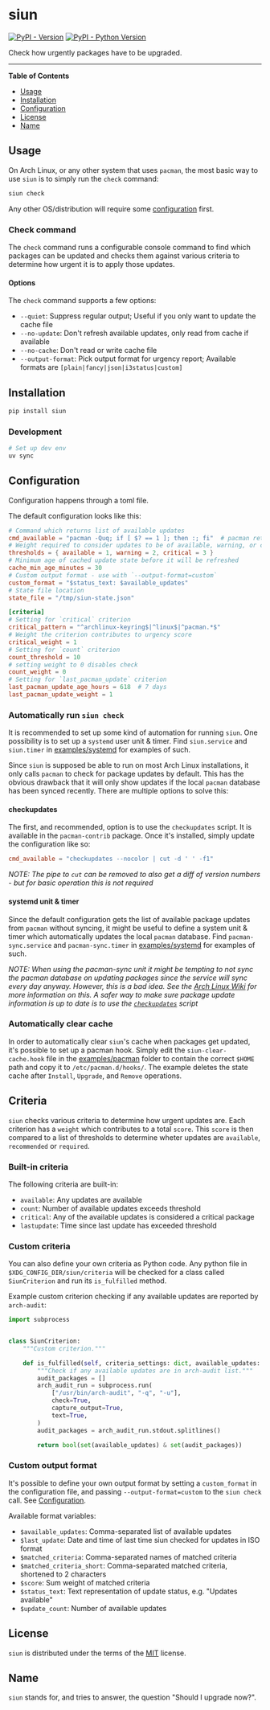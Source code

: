 # siun

[![PyPI - Version](https://img.shields.io/pypi/v/siun.svg)](https://pypi.org/project/siun)
[![PyPI - Python Version](https://img.shields.io/pypi/pyversions/siun.svg)](https://pypi.org/project/siun)

Check how urgently packages have to be upgraded.

-----

**Table of Contents**

- [Usage](#usage)
- [Installation](#installation)
- [Configuration](#configuration)
- [License](#license)
- [Name](#name)

## Usage

On Arch Linux, or any other system that uses `pacman`, the most basic way to use `siun` is to simply run the `check` command:

```bash
siun check
```

Any other OS/distribution will require some [configuration](#configuration) first.

### Check command

The `check` command runs a configurable console command to find which packages can be updated and checks them against various criteria to determine how urgent it is to apply those updates.

#### Options

The `check` command supports a few options:
- `--quiet`: Suppress regular output; Useful if you only want to update the cache file
- `--no-update`: Don't refresh available updates, only read from cache if available
- `--no-cache`: Don't read or write cache file
- `--output-format`: Pick output format for urgency report; Available formats are `[plain|fancy|json|i3status|custom]`

## Installation

```bash
pip install siun
```

### Development

```bash
# Set up dev env
uv sync
```

## Configuration

Configuration happens through a toml file.

The default configuration looks like this:

```toml
# Command which returns list of available updates
cmd_available = "pacman -Quq; if [ $? == 1 ]; then :; fi"  # pacman returns exit code 1 if there are no updates
# Weight required to consider updates to be of available, warning, or critical level
thresholds = { available = 1, warning = 2, critical = 3 }
# Minimum age of cached update state before it will be refreshed
cache_min_age_minutes = 30
# Custom output format - use with `--output-format=custom`
custom_format = "$status_text: $available_updates"
# State file location
state_file = "/tmp/siun-state.json"

[criteria]
# Setting for `critical` criterion
critical_pattern = "^archlinux-keyring$|^linux$|^pacman.*$"
# Weight the criterion contributes to urgency score
critical_weight = 1
# Setting for `count` criterion
count_threshold = 10
# setting weight to 0 disables check
count_weight = 0
# Setting for `last_pacman_update` criterion
last_pacman_update_age_hours = 618  # 7 days
last_pacman_update_weight = 1
```

### Automatically run `siun check`

It is recommended to set up some kind of automation for running `siun`. One possibility is to set up a `systemd` user unit & timer. Find `siun.service` and `siun.timer` in [examples/systemd](examples/systemd) for examples of such.

Since `siun` is supposed be able to run on most Arch Linux installations, it only calls `pacman` to check for package updates by default. This has the obvious drawback that it will only show updates if the local `pacman` database has been synced recently. There are multiple options to solve this:

#### checkupdates

The first, and recommended, option is to use the `checkupdates` script. It is available in the `pacman-contrib` package. Once it's installed, simply update the configuration like so:

```toml
cmd_available = "checkupdates --nocolor | cut -d ' ' -f1"
```

*NOTE: The pipe to `cut` can be removed to also get a diff of version numbers - but for basic operation this is not required*

#### systemd unit & timer

Since the default configuration gets the list of available package updates from `pacman` without syncing, it might be useful to define a system unit & timer which automatically updates the local `pacman` database. Find `pacman-sync.service` and `pacman-sync.timer` in [examples/systemd](examples/systemd) for examples of such.

*NOTE: When using the pacman-sync unit it might be tempting to not sync the pacman database on updating packages since the service will sync every day anyway. However, this is a bad idea. See the [Arch Linux Wiki](https://wiki.archlinux.org/title/System_maintenance#Partial_upgrades_are_unsupported) for more information on this. A safer way to make sure package update information is up to date is to use the [`checkupdates`](#checkupdates) script*

### Automatically clear cache

In order to automatically clear `siun`'s cache when packages get updated, it's possible to set up a pacman hook. Simply edit the `siun-clear-cache.hook` file in the [examples/pacman](examples/pacman) folder to contain the correct `$HOME` path and copy it to `/etc/pacman.d/hooks/`. The example deletes the state cache after `Install`, `Upgrade`, and `Remove` operations.


## Criteria

`siun` checks various criteria to determine how urgent updates are. Each criterion has a `weight` which contributes to a total `score`. This `score` is then compared to a list of thresholds to determine wheter updates are `available`, `recommended` or `required`.

### Built-in criteria

The following criteria are built-in:
- `available`: Any updates are available
- `count`: Number of available updates exceeds threshold
- `critical`: Any of the available updates is considered a critical package
- `lastupdate`: Time since last update has exceeded threshold

### Custom criteria

You can also define your own criteria as Python code. Any python file in `$XDG_CONFIG_DIR/siun/criteria` will be checked for a class called `SiunCriterion` and run its `is_fulfilled` method.

Example custom criterion checking if any available updates are reported by `arch-audit`:

```python
import subprocess


class SiunCriterion:
    """Custom criterion."""

    def is_fulfilled(self, criteria_settings: dict, available_updates: list):
        """Check if any available updates are in arch-audit list."""
        audit_packages = []
        arch_audit_run = subprocess.run(
            ["/usr/bin/arch-audit", "-q", "-u"],
            check=True,
            capture_output=True,
            text=True,
        )
        audit_packages = arch_audit_run.stdout.splitlines()

        return bool(set(available_updates) & set(audit_packages))
```

### Custom output format

It's possible to define your own output format by setting a `custom_format` in the configuration file, and passing `--output-format=custom` to the `siun check` call. See [Configuration](#configuration).

Available format variables:

- `$available_updates`:      Comma-separated list of available updates
- `$last_update`:            Date and time of last time siun checked for updates in ISO format
- `$matched_criteria`:       Comma-separated names of matched criteria
- `$matched_criteria_short`: Comma-separated matched criteria, shortened to 2 characters
- `$score`:                  Sum weight of matched criteria
- `$status_text`:            Text representation of update status, e.g. "Updates available"
- `$update_count`:           Number of available updates

## License

`siun` is distributed under the terms of the [MIT](https://spdx.org/licenses/MIT.html) license.

## Name

`siun` stands for, and tries to answer, the question "Should I upgrade now?".
